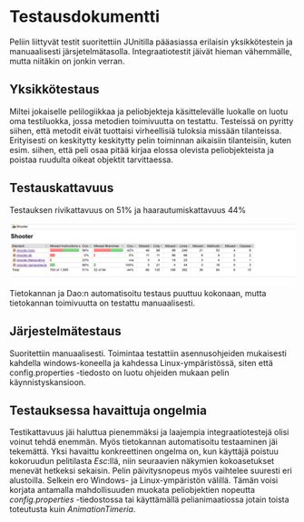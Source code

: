 # Testausdokumentti

Peliin liittyvät testit suoritettiin JUnitilla pääasiassa erilaisin yksikkötestein ja manuaalisesti järsjetelmätasolla. Integraatiotestit
jäivät hieman vähemmälle, mutta niitäkin on jonkin verran.

## Yksikkötestaus

Miltei jokaiselle pelilogiikkaa ja peliobjekteja käsittelevälle luokalle on luotu oma testiluokka, jossa metodien toimivuutta
on testattu. Testeissä on pyritty siihen, että metodit eivät tuottaisi virheellisiä tuloksia missään tilanteissa. Erityisesti on keskitytty
keskitytty pelin toiminnan aikaisiin tilanteisiin, kuten esim. siihen, että peli osaa pitää kirjaa elossa olevista peliobjekteista ja 
poistaa ruudulta oikeat objektit tarvittaessa. 

## Testauskattavuus 

Testauksen rivikattavuus on 51% ja haarautumiskattavuus 44%

<img src="https://github.com/chipfrog/ot-harjoitustyo/blob/master/shooter/dokumentaatio/kuvat/testikattavuus.png">
Tietokannan ja Dao:n automatisoitu testaus puuttuu kokonaan, mutta tietokannan toimivuutta on testattu manuaalisesti. 

## Järjestelmätestaus

Suoritettiin manuaalisesti. Toimintaa testattiin asennusohjeiden mukaisesti kahdella windows-koneella ja kahdessa Linux-ympäristössä, siten että config.properties -tiedosto on
luotu ohjeiden mukaan pelin käynnistyskansioon. 

## Testauksessa havaittuja ongelmia

Testikattavuus jäi haluttua pienemmäksi ja laajempia integraatiotestejä olisi voinut tehdä enemmän. Myös tietokannan automatisoitu testaaminen jäi tekemättä. Yksi havaittu konkreettinen ongelma on, kun käyttäjä poistuu kokoruudun pelitilasta _Esc_:llä, niin seuraavien näkymien kokoasetukset menevät hetkeksi sekaisin. Pelin päivitysnopeus myös vaihtelee suuresti eri alustoilla. Selkein ero Windows- ja Linux-ympäristön välillä. Tämän voisi korjata antamalla mahdollisuuden muokata peliobjektien nopeutta _config.properties_ -tiedostossa tai käyttämällä pelianimaatiossa jotain toista toteutusta kuin _AnimationTimeria_.  
